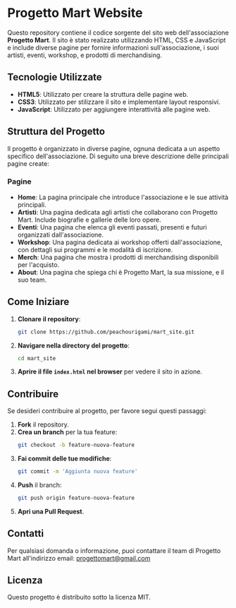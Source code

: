 # Progetto Mart Website

Questo repository contiene il codice sorgente del sito web dell'associazione **Progetto Mart**. Il sito è stato realizzato utilizzando HTML, CSS e JavaScript e include diverse pagine per fornire informazioni sull'associazione, i suoi artisti, eventi, workshop, e prodotti di merchandising.

## Tecnologie Utilizzate

- **HTML5**: Utilizzato per creare la struttura delle pagine web.
- **CSS3**: Utilizzato per stilizzare il sito e implementare layout responsivi.
- **JavaScript**: Utilizzato per aggiungere interattività alle pagine web.

## Struttura del Progetto

Il progetto è organizzato in diverse pagine, ognuna dedicata a un aspetto specifico dell'associazione. Di seguito una breve descrizione delle principali pagine create:

### Pagine

- **Home**: La pagina principale che introduce l'associazione e le sue attività principali.
- **Artisti**: Una pagina dedicata agli artisti che collaborano con Progetto Mart. Include biografie e gallerie delle loro opere.
- **Eventi**: Una pagina che elenca gli eventi passati, presenti e futuri organizzati dall'associazione.
- **Workshop**: Una pagina dedicata ai workshop offerti dall'associazione, con dettagli sui programmi e le modalità di iscrizione.
- **Merch**: Una pagina che mostra i prodotti di merchandising disponibili per l'acquisto.
- **About**: Una pagina che spiega chi è Progetto Mart, la sua missione, e il suo team.

## Come Iniziare

1. **Clonare il repository**:
    ```bash
    git clone https://github.com/peachourigami/mart_site.git
    ```
2. **Navigare nella directory del progetto**:
    ```bash
    cd mart_site
    ```
3. **Aprire il file `index.html` nel browser** per vedere il sito in azione.

## Contribuire

Se desideri contribuire al progetto, per favore segui questi passaggi:

1. **Fork** il repository.
2. **Crea un branch** per la tua feature:
    ```bash
    git checkout -b feature-nuova-feature
    ```
3. **Fai commit delle tue modifiche**:
    ```bash
    git commit -m 'Aggiunta nuova feature'
    ```
4. **Push** il branch:
    ```bash
    git push origin feature-nuova-feature
    ```
5. **Apri una Pull Request**.

## Contatti

Per qualsiasi domanda o informazione, puoi contattare il team di Progetto Mart all'indirizzo email: progettomart@gmail.com

## Licenza

Questo progetto è distribuito sotto la licenza MIT.